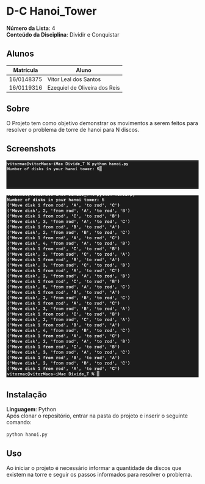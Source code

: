# D-C Hanoi_Tower

**Número da Lista**: 4<br>
**Conteúdo da Disciplina**: Dividir e Conquistar<br>

## Alunos
|Matrícula | Aluno |
| -- | -- |
| 16/0148375 |  Vitor Leal dos Santos |
| 16/0119316  | Ezequiel de Oliveira dos Reis |

## Sobre 
O Projeto tem como objetivo demonstrar os movimentos a serem feitos para resolver o problema de torre de hanoi para N discos.

## Screenshots
[![init](./screenshot1.png)](./screenshot.png)


[![finish](./screenshot2.png)](./screenshot.png)

## Instalação 
**Linguagem**: Python<br>
Após clonar o repositório, entrar na pasta do projeto e inserir o seguinte comando:

```python hanoi.py```

## Uso 
  Ao iniciar o projeto é necessário informar a quantidade de discos que existem na torre e seguir os passos informados para resolver o problema.